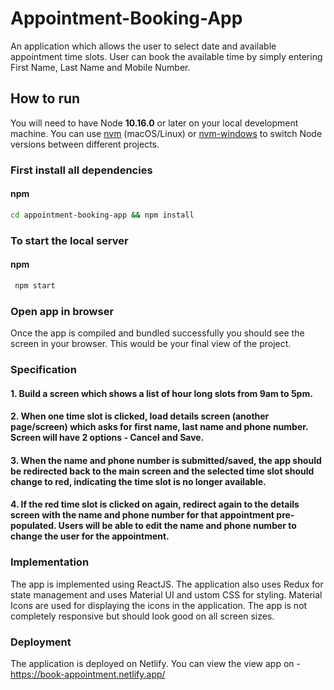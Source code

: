 # Appointment-Booking-App

An application which allows the user to select date and available appointment time slots. User can book the available time by simply entering First Name, Last Name and Mobile Number.

## How to run

You will need to have Node **10.16.0** or later on your local development machine. You can use [nvm](https://github.com/creationix/nvm#installation) (macOS/Linux) or [nvm-windows](https://github.com/coreybutler/nvm-windows#node-version-manager-nvm-for-windows) to switch Node versions between different projects.

### First install all dependencies

#### npm

```sh
cd appointment-booking-app && npm install
```

### To start the local server

#### npm

```sh
 npm start
```

### Open app in browser

Once the app is compiled and bundled successfully you should see the screen in your browser. This would be your final view of the project.

### Specification

#### 1. Build a screen which shows a list of hour long slots from 9am to 5pm.

#### 2. When one time slot is clicked, load details screen (another page/screen) which asks for first name, last name and phone number. Screen will have 2 options - Cancel and Save.

#### 3. When the name and phone number is submitted/saved, the app should be redirected back to the main screen and the selected time slot should change to red, indicating the time slot is no longer available.

#### 4. If the red time slot is clicked on again, redirect again to the details screen with the name and phone number for that appointment pre-populated. Users will be able to edit the name and phone number to change the user for the appointment.

### Implementation

The app is implemented using ReactJS. The application also uses Redux for state management and uses Material UI and ustom CSS for styling. Material Icons are used for displaying the icons in the application. The app is not completely responsive but should look good on all screen sizes.

### Deployment

The application is deployed on Netlify. You can view the view app on - https://book-appointment.netlify.app/

